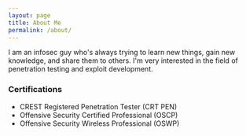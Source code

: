 ```yaml
---
layout: page
title: About Me
permalink: /about/
---
```


I am an infosec guy who's always trying to learn new things, gain new knowledge, and share them to others. I'm very interested in the field of penetration testing and exploit development.


### Certifications

* CREST Registered Penetration Tester (CRT PEN)
* Offensive Security Certified Professional (OSCP)
* Offensive Security Wireless Professional (OSWP)
